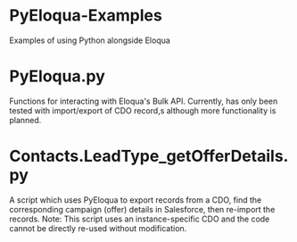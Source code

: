 # PyEloqua-Examples
Examples of using Python alongside Eloqua

# PyEloqua.py
Functions for interacting with Eloqua's Bulk API. Currently, has only been tested with import/export of CDO record,s although more functionality is planned.

# Contacts.LeadType_getOfferDetails.py
A script which uses PyEloqua to export records from a CDO, find the corresponding campaign (offer) details in Salesforce, then re-import the records.
Note: This script uses an instance-specific CDO and the code cannot be directly re-used without modification. 

